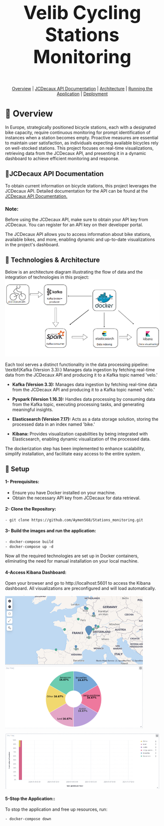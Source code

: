 # <p align="center" style="font-size: 60px;"><strong>Velib Cycling Stations Monitoring</strong> </p> 

<p align="center">
  <a href="#overview">Overview</a> | 
  <a href="#jcdecaux-api-documentation">JCDecaux API Documentation</a> | 
  <a href="#architecture">Architecture</a> | 
  <a href="#running-the-application">Running the Application</a> | 
  <a href="#deployment">Deployment</a>
</p>





# 🔗 Overview

In Europe, strategically positioned bicycle stations, each with a designated bike capacity, require continuous monitoring for prompt identification of instances when a station becomes empty. Proactive measures are essential to maintain user satisfaction, as individuals expecting available bicycles rely on well-stocked stations. This project focuses on real-time visualizations, retrieving data from the JCDecaux API, and presenting it in a dynamic dashboard to achieve efficient monitoring and response.




## 🔗JCDecaux API Documentation
To obtain current information on bicycle stations, this project leverages the JCDecaux API. Detailed documentation for the API can be found at the [JCDecaux API Documentation.](https://developer.jcdecaux.com/#/home)

### Note:
Before using the JCDecaux API, make sure to obtain your API key from JCDecaux. You can register for an API key on their developer portal.

The JCDecaux API allows you to access information about bike stations, available bikes, and more, enabling dynamic and up-to-date visualizations in the project's dashboard.
## 🔗 Technologies & Architecture

Below is an architecture diagram illustrating the flow of data and the integration of technologies in this project:
![Architecture](/media/pipeline.png)

Each tool serves a distinct functionality in the data processing pipeline:
\textbf{Kafka (Version 3.3):} Manages data ingestion by fetching real-time data from the JCDecaux API and producing it to a Kafka topic named 'velo.'

- **Kafka (Version 3.3):** Manages data ingestion by fetching real-time data from the JCDecaux API and producing it to a Kafka topic named 'velo.'

- **Pyspark (Version 1.16.3):** Handles data processing by consuming data from the Kafka topic, executing processing tasks, and generating meaningful insights.

- **Elasticsearch (Version 7.17):** Acts as a data storage solution, storing the processed data in an index named 'bike.'

- **Kibana:** Provides visualization capabilities by being integrated with Elasticsearch, enabling dynamic visualization of the processed data.

The dockerization step has been implemented to enhance scalability, simplify installation, and facilitate easy access to the entire system.

## 🔗 Setup


#### 1-  Prerequisites:
- Ensure you have Docker installed on your machine.
- Obtain the necessary API key from JCDecaux for data retrieval.

#### 2-  Clone the Repository:

    - git clone https://github.com/Aymen568/Stations_monitoring.git

#### 3- Build the images and run the application:

    - docker-compose build
    - docker-compose up -d

Now all the required technologies are set up in Docker containers, eliminating the need for manual installation on your local machine.

#### 4-Access Kibana Dashboard:
Open your browser and go to http://localhost:5601 to access the Kibana dashboard.
All visualizations are preconfigured and will load automatically.
            
<p float="left">
  <img src="/media/map2.png" width="450" />
  <img src="/media/pie.png" width="450" /> 
</p>

![Architecture](/media/courba1.png)  

#### 5-Stop the Application::

To stop the application and free up resources, run:

    - docker-compose down
